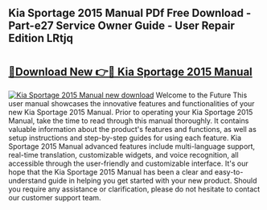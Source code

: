 ## Kia Sportage 2015 Manual PDf Free Download - Part-e27 Service Owner Guide - User Repair Edition LRtjq

# <h2><a href="http://cf20746.oget.top/?id=Kia+Sportage+2015+Manual">🔗Download New 👉🔴 Kia Sportage 2015 Manual</a></h2>

[![Kia Sportage 2015 Manual new download](https://i.imgur.com/5g1atiW.png)](http://cf20746.oget.top/?id=Kia+Sportage+2015+Manual)
Welcome to the Future This user manual showcases the innovative features and functionalities of your new Kia Sportage 2015 Manual. Prior to operating your Kia Sportage 2015 Manual, take the time to read through this manual thoroughly. It contains valuable information about the product's features and functions, as well as setup instructions and step-by-step guides for using each feature. Kia Sportage 2015 Manual advanced features include multi-language support, real-time translation, customizable widgets, and voice recognition, all accessible through the user-friendly and customizable interface. It's our hope that the Kia Sportage 2015 Manual has been a clear and easy-to-understand guide in helping you get started with your new product. Should you require any assistance or clarification, please do not hesitate to contact our customer support team.
